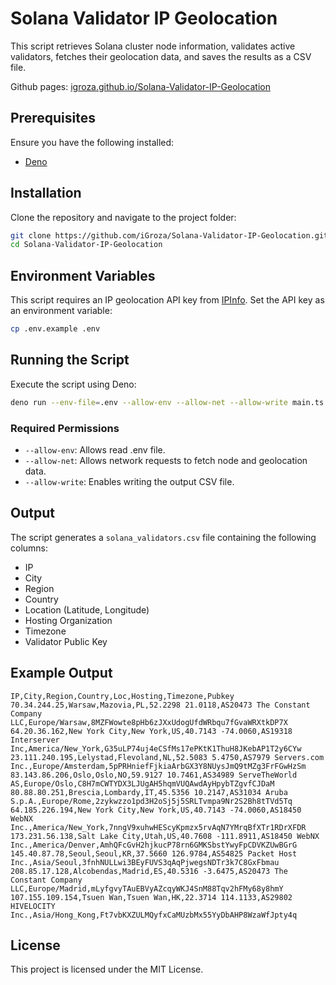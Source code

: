 # Solana Validator IP Geolocation

This script retrieves Solana cluster node information, validates active validators, fetches their geolocation data, and saves the results as a CSV file.

Github pages: [igroza.github.io/Solana-Validator-IP-Geolocation](https://igroza.github.io/Solana-Validator-IP-Geolocation/)

## Prerequisites

Ensure you have the following installed:

- [Deno](https://deno.land/manual/getting_started/installation)

## Installation

Clone the repository and navigate to the project folder:

```sh
git clone https://github.com/iGroza/Solana-Validator-IP-Geolocation.git
cd Solana-Validator-IP-Geolocation
```

## Environment Variables

This script requires an IP geolocation API key from [IPInfo](https://ipinfo.io/signup). Set the API key as an environment variable:

```sh
cp .env.example .env
```

## Running the Script

Execute the script using Deno:

```sh
deno run --env-file=.env --allow-env --allow-net --allow-write main.ts
```

### Required Permissions

- `--allow-env`: Allows read .env file.
- `--allow-net`: Allows network requests to fetch node and geolocation data.
- `--allow-write`: Enables writing the output CSV file.

## Output

The script generates a `solana_validators.csv` file containing the following columns:

- IP
- City
- Region
- Country
- Location (Latitude, Longitude)
- Hosting Organization
- Timezone
- Validator Public Key

## Example Output

```csv
IP,City,Region,Country,Loc,Hosting,Timezone,Pubkey
70.34.244.25,Warsaw,Mazovia,PL,52.2298 21.0118,AS20473 The Constant Company  LLC,Europe/Warsaw,8MZFWowte8pHb6zJXxUdogUfdWRbqu7fGvaWRXtkDP7X
64.20.36.162,New York City,New York,US,40.7143 -74.0060,AS19318 Interserver  Inc,America/New_York,G35uLP74uj4eCSfMs17ePKtK1ThuH8JKebAP1T2y6CYw
23.111.240.195,Lelystad,Flevoland,NL,52.5083 5.4750,AS7979 Servers.com  Inc.,Europe/Amsterdam,5pPRHniefFjkiaArbGX3Y8NUysJmQ9tMZg3FrFGwHzSm
83.143.86.206,Oslo,Oslo,NO,59.9127 10.7461,AS34989 ServeTheWorld AS,Europe/Oslo,C8H7mCWTYDX3LJUgAH5hqmVUQAwdAyHpybTZgvfCJDaM
80.88.80.251,Brescia,Lombardy,IT,45.5356 10.2147,AS31034 Aruba S.p.A.,Europe/Rome,2zykwzzo1pd3H2oSj5j5SRLTvmpa9Nr2S2Bh8tTVd5Tq
64.185.226.194,New York City,New York,US,40.7143 -74.0060,AS18450 WebNX  Inc.,America/New_York,7nngV9xuhwHEScyKpmzx5rvAqN7YMrqBfXTr1RDrXFDR
173.231.56.138,Salt Lake City,Utah,US,40.7608 -111.8911,AS18450 WebNX  Inc.,America/Denver,AmhQFcGvH2hjkucP78rn6GMKSbstYwyFpCDVKZUwBGrG
145.40.87.78,Seoul,Seoul,KR,37.5660 126.9784,AS54825 Packet Host  Inc.,Asia/Seoul,3fnhNULLwi3BEyFUVS3qAqPjwegsNDTr3k7C8GxFbmau
208.85.17.128,Alcobendas,Madrid,ES,40.5316 -3.6475,AS20473 The Constant Company  LLC,Europe/Madrid,mLyfgvyTAuEBVyAZcqyWKJ4SnM88Tqv2hFMy68y8hmY
107.155.109.154,Tsuen Wan,Tsuen Wan,HK,22.3714 114.1133,AS29802 HIVELOCITY  Inc.,Asia/Hong_Kong,Ft7vbKXZULMQyfxCaMUzbMx55YyDbAHP8WzaWfJpty4q
```

## License

This project is licensed under the MIT License.
